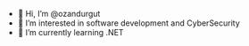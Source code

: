 - 👋 Hi, I’m @ozandurgut
- 👀 I’m interested in software development and CyberSecurity
- 🌱 I’m currently learning .NET 


<!---
ozandurgut/ozandurgut is a ✨ special ✨ repository because its `README.md` (this file) appears on your GitHub profile.
You can click the Preview link to take a look at your changes.
--->
